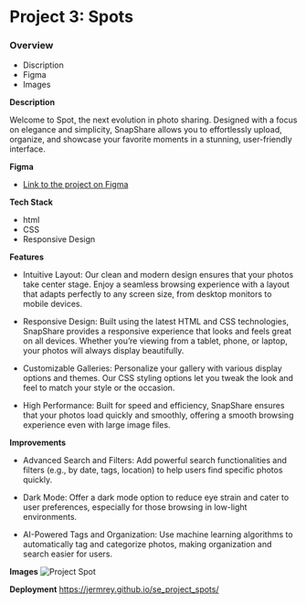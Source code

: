 # Project 3: Spots

### Overview

- Discription
- Figma
- Images

**Description**

Welcome to Spot, the next evolution in photo sharing. Designed with a focus on elegance and simplicity, SnapShare allows you to effortlessly upload, organize, and showcase your favorite moments in a stunning, user-friendly interface.

**Figma**

- [Link to the project on Figma](https://www.figma.com/file/BBNm2bC3lj8QQMHlnqRsga/Sprint-3-Project-%E2%80%94-Spots?type=design&node-id=2%3A60&mode=design&t=afgNFybdorZO6cQo-1)

**Tech Stack**

- html
- CSS
- Responsive Design

**Features**

- Intuitive Layout: Our clean and modern design ensures that your photos take center stage. Enjoy a seamless browsing experience with a layout that adapts perfectly to any screen size, from desktop monitors to mobile devices.

- Responsive Design: Built using the latest HTML and CSS technologies, SnapShare provides a responsive experience that looks and feels great on all devices. Whether you’re viewing from a tablet, phone, or laptop, your photos will always display beautifully.

- Customizable Galleries: Personalize your gallery with various display options and themes. Our CSS styling options let you tweak the look and feel to match your style or the occasion.

- High Performance: Built for speed and efficiency, SnapShare ensures that your photos load quickly and smoothly, offering a smooth browsing experience even with large image files.

**Improvements**

- Advanced Search and Filters: Add powerful search functionalities and filters (e.g., by date, tags, location) to help users find specific photos quickly.

- Dark Mode: Offer a dark mode option to reduce eye strain and cater to user preferences, especially for those browsing in low-light environments.

- AI-Powered Tags and Organization: Use machine learning algorithms to automatically tag and categorize photos, making organization and search easier for users.

**Images**
![Project Spot](./images/demo-images/Sprint%203%20project_spots.png)

**Deployment**
https://jermrey.github.io/se_project_spots/
